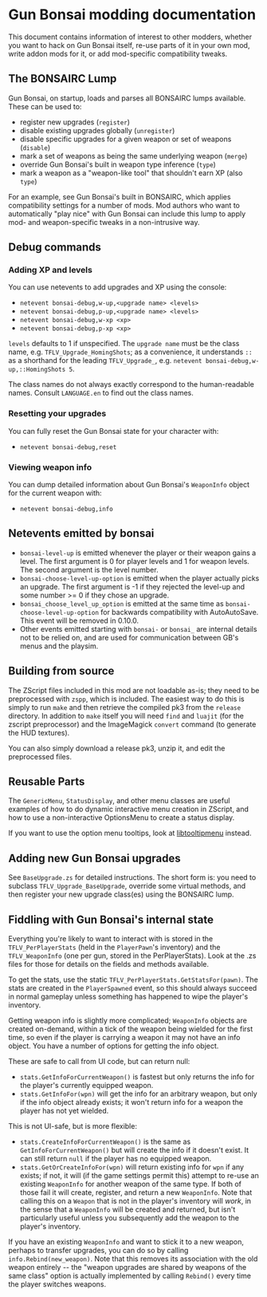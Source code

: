 # Gun Bonsai modding documentation

This document contains information of interest to other modders, whether you want to hack on Gun Bonsai itself, re-use parts of it in your own mod, write addon mods for it, or add mod-specific compatibility tweaks.


## The BONSAIRC Lump

Gun Bonsai, on startup, loads and parses all BONSAIRC lumps available. These can be used to:

- register new upgrades (`register`)
- disable existing upgrades globally (`unregister`)
- disable specific upgrades for a given weapon or set of weapons (`disable`)
- mark a set of weapons as being the same underlying weapon (`merge`)
- override Gun Bonsai's built in weapon type inference (`type`)
- mark a weapon as a "weapon-like tool" that shouldn't earn XP (also `type`)

For an example, see Gun Bonsai's built in BONSAIRC, which applies compatibility settings for a number of mods. Mod authors who want to automatically "play nice" with Gun Bonsai can include this lump to apply mod- and weapon-specific tweaks in a non-intrusive way.


## Debug commands

### Adding XP and levels

You can use netevents to add upgrades and XP using the console:

- `netevent bonsai-debug,w-up,<upgrade name> <levels>`
- `netevent bonsai-debug,p-up,<upgrade name> <levels>`
- `netevent bonsai-debug,w-xp <xp>`
- `netevent bonsai-debug,p-xp <xp>`

`levels` defaults to 1 if unspecified. The `upgrade name` must be the class name, e.g. `TFLV_Upgrade_HomingShots`; as a convenience, it understands `::` as a shorthand for the leading `TFLV_Upgrade_`, e.g. `netevent bonsai-debug,w-up,::HomingShots 5`.

The class names do not always exactly correspond to the human-readable names. Consult `LANGUAGE.en` to find out the class names.

### Resetting your upgrades

You can fully reset the Gun Bonsai state for your character with:

- `netevent bonsai-debug,reset`

### Viewing weapon info

You can dump detailed information about Gun Bonsai's `WeaponInfo` object for the current weapon with:

- `netevent bonsai-debug,info`

## Netevents emitted by bonsai

- `bonsai-level-up` is emitted whenever the player or their weapon gains a level. The first argument is 0 for player levels and 1 for weapon levels. The second argument is the level number.
- `bonsai-choose-level-up-option` is emitted when the player actually picks an upgrade. The first argument is -1 if they rejected the level-up and some number >= 0 if they chose an upgrade.
- `bonsai_choose_level_up_option` is emitted at the same time as `bonsai-choose-level-up-option` for backwards compatibility with AutoAutoSave. This event will be removed in 0.10.0.
- Other events emitted starting with `bonsai-` or `bonsai_` are internal details not to be relied on, and are used for communication between GB's menus and the playsim.


## Building from source

The ZScript files included in this mod are not loadable as-is; they need to be preprocessed with `zspp`, which is included. The easiest way to do this is simply to run `make` and then retrieve the compiled pk3 from the `release` directory. In addition to `make` itself you will need `find` and `luajit` (for the zscript preprocessor) and the ImageMagick `convert` command (to generate the HUD textures).

You can also simply download a release pk3, unzip it, and edit the preprocessed files.


## Reusable Parts

The `GenericMenu`, `StatusDisplay`, and other menu classes are useful examples of how to do dynamic interactive menu creation in ZScript, and how to use a non-interactive OptionsMenu to create a status display.

If you want to use the option menu tooltips, look at [libtooltipmenu](../libtooltipmenu/) instead.


## Adding new Gun Bonsai upgrades

See `BaseUpgrade.zs` for detailed instructions. The short form is: you need to subclass `TFLV_Upgrade_BaseUpgrade`, override some virtual methods, and then register your new upgrade class(es) using the BONSAIRC lump.


## Fiddling with Gun Bonsai's internal state

Everything you're likely to want to interact with is stored in the `TFLV_PerPlayerStats` (held in the `PlayerPawn`'s inventory) and the `TFLV_WeaponInfo` (one per gun, stored in the PerPlayerStats). Look at the .zs files for those for details on the fields and methods available.

To get the stats, use the static `TFLV_PerPlayerStats.GetStatsFor(pawn)`. The stats are created in the `PlayerSpawned` event, so this should always succeed in normal gameplay unless something has happened to wipe the player's inventory.

Getting weapon info is slightly more complicated; `WeaponInfo` objects are created on-demand, within a tick of the weapon being wielded for the first time, so even if the player is carrying a weapon it may not have an info object. You have a number of options for getting the info object.

These are safe to call from UI code, but can return null:
- `stats.GetInfoForCurrentWeapon()` is fastest but only returns the info for the player's currently equipped weapon.
- `stats.GetInfoFor(wpn)` will get the info for an arbitrary weapon, but only if the info object already exists; it won't return info for a weapon the player has not yet wielded.

This is not UI-safe, but is more flexible:
- `stats.CreateInfoForCurrentWeapon()` is the same as `GetInfoForCurrentWeapon()` but will create the info if it doesn't exist. It can still return `null` if the player has no equipped weapon.
- `stats.GetOrCreateInfoFor(wpn)` will return existing info for `wpn` if any exists; if not, it will (if the game settings permit this) attempt to re-use an existing `WeaponInfo` for another weapon of the same type. If both of those fail it will create, register, and return a new `WeaponInfo`. Note that calling this on a `Weapon` that is not in the player's inventory will *work*, in the sense that a `WeaponInfo` will be created and returned, but isn't particularly useful unless you subsequently add the weapon to the player's inventory.

If you have an existing `WeaponInfo` and want to stick it to a new weapon, perhaps to transfer upgrades, you can do so by calling `info.Rebind(new_weapon)`. Note that this removes its association with the old weapon entirely -- the "weapon upgrades are shared by weapons of the same class" option is actually implemented by calling `Rebind()` every time the player switches weapons.
